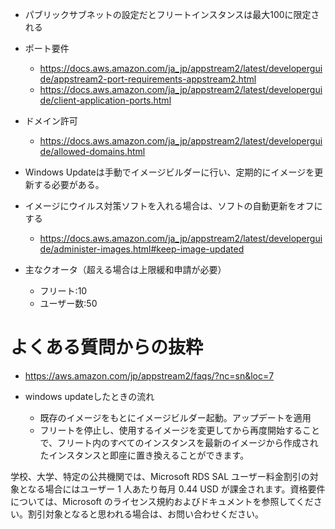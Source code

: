 - パブリックサブネットの設定だとフリートインスタンスは最大100に限定される

- ポート要件
  - https://docs.aws.amazon.com/ja_jp/appstream2/latest/developerguide/appstream2-port-requirements-appstream2.html
  - https://docs.aws.amazon.com/ja_jp/appstream2/latest/developerguide/client-application-ports.html

- ドメイン許可
  - https://docs.aws.amazon.com/ja_jp/appstream2/latest/developerguide/allowed-domains.html

- Windows Updateは手動でイメージビルダーに行い、定期的にイメージを更新する必要がある。
- イメージにウイルス対策ソフトを入れる場合は、ソフトの自動更新をオフにする
  - https://docs.aws.amazon.com/ja_jp/appstream2/latest/developerguide/administer-images.html#keep-image-updated

- 主なクオータ（超える場合は上限緩和申請が必要）
  - フリート:10
  - ユーザー数:50


# よくある質問からの抜粋
- https://aws.amazon.com/jp/appstream2/faqs/?nc=sn&loc=7

- windows updateしたときの流れ
  - 既存のイメージをもとにイメージビルダー起動。アップデートを適用
  - フリートを停止し、使用するイメージを変更してから再度開始することで、フリート内のすべてのインスタンスを最新のイメージから作成されたインスタンスと即座に置き換えることができます。
  
学校、大学、特定の公共機関では、Microsoft RDS SAL ユーザー料金割引の対象となる場合にはユーザー 1 人あたり毎月 0.44 USD が課金されます。資格要件については、Microsoft のライセンス規約およびドキュメントを参照してください。割引対象となると思われる場合は、お問い合わせください。
